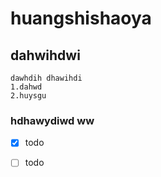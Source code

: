 # huangshishaoya
## dahwihdwi
    dawhdih dhawihdi
    1.dahwd
    2.huysgu 
### hdhawydiwd ww
* [x] todo

* [ ] todo
